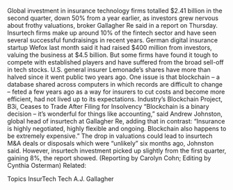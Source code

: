 Global investment in insurance technology firms totalled $2.41 billion in the second quarter, down 50% from a year earlier, as investors grew nervous about frothy valuations, broker Gallagher Re said in a report on Thursday.
Insurtech firms make up around 10% of the fintech sector and have seen several successful fundraisings in recent years. German digital insurance startup Wefox last month said it had raised $400 million from investors, valuing the business at $4.5 billion.
But some firms have found it tough to compete with established players and have suffered from the broad sell-off in tech stocks.
U.S. general insurer Lemonade’s shares have more than halved since it went public two years ago.
One issue is that blockchain – a database shared across computers in which records are difficult to change – feted a few years ago as a way for insurers to cut costs and become more efficient, had not lived up to its expectations.
Industry’s Blockchain Project, B3i, Ceases to Trade After Filing for Insolvency
“Blockchain is a binary decision – it’s wonderful for things like accounting,” said Andrew Johnston, global head of insurtech at Gallagher Re, adding that in contrast:
“Insurance is highly negotiated, highly flexible and ongoing. Blockchain also happens to be extremely expensive.”
The drop in valuations could lead to insurtech M&A deals or disposals which were “unlikely” six months ago, Johnston said.
However, insurtech investment picked up slightly from the first quarter, gaining 8%, the report showed.
(Reporting by Carolyn Cohn; Editing by Cynthia Osterman)
Related:

Topics
InsurTech
Tech
A.J. Gallagher
